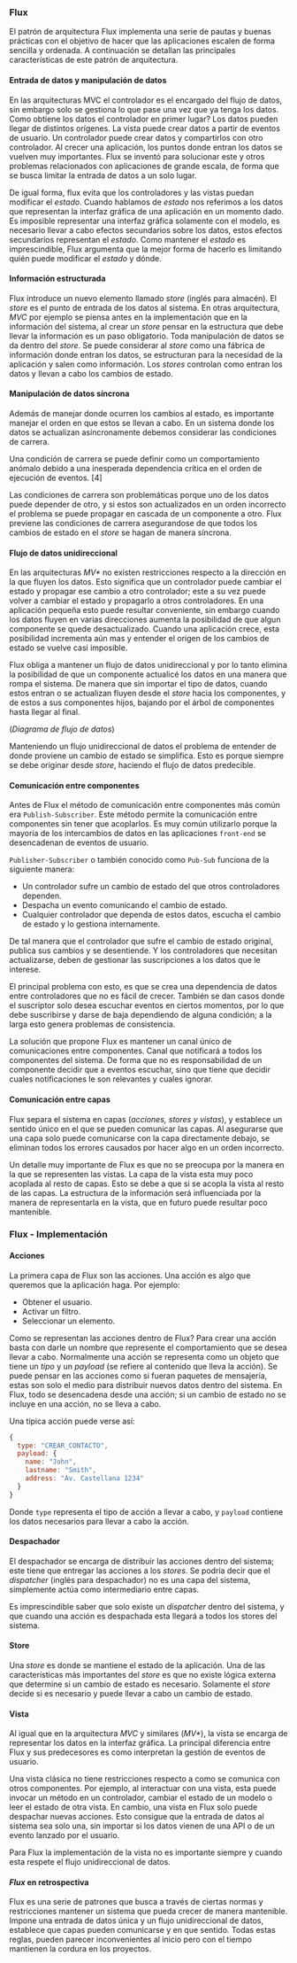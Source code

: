 ### Flux
El patrón de arquitectura Flux implementa una serie de pautas y buenas prácticas con el objetivo de hacer que las aplicaciones escalen de forma sencilla y ordenada.
A continuación se detallan las principales características de este patrón de arquitectura.

#### Entrada de datos y manipulación de datos
En las arquitecturas MVC el controlador es el encargado del flujo de datos, sin embargo solo se gestiona lo que pase una vez que ya tenga los datos. Como obtiene los datos el controlador en primer lugar? Los datos pueden llegar de distintos orígenes. La vista puede crear datos a partir de eventos de usuario. Un controlador puede crear datos y compartirlos con otro controlador.
Al crecer una aplicación, los puntos donde entran los datos se vuelven muy importantes. Flux se inventó para solucionar este y otros problemas relacionados con aplicaciones de grande escala, de forma que se busca limitar la entrada de datos a un solo lugar.

De igual forma, flux evita que los controladores y las vistas puedan modificar el _estado_. Cuando hablamos de _estado_ nos referimos a los datos que representan la interfaz gráfica de una aplicación en un momento dado. Es imposible representar una interfaz gráfica solamente con el modelo, es necesario llevar a cabo efectos secundarios sobre los datos, estos efectos secundarios representan el _estado_. Como mantener el _estado_ es imprescindible, Flux argumenta que la mejor forma de hacerlo es limitando quién puede modificar el _estado_ y dónde.

#### Información estructurada
Flux introduce un nuevo elemento llamado _store_ (inglés para almacén). El _store_ es el punto de entrada de los datos al sistema. 
En otras arquitectura, _MVC_ por ejemplo se piensa antes en la implementación que en la información del sistema, al crear un _store_ pensar en la estructura que debe llevar la información es un paso obligatorio.
Toda manipulación de datos se da dentro del _store_. Se puede considerar al _store_ como una fábrica de información donde entran los datos, se estructuran para la necesidad de la aplicación y salen como información.
Los _stores_ controlan como entran los datos y llevan a cabo los cambios de estado.

#### Manipulación de datos síncrona
Además de manejar donde ocurren los cambios al estado, es importante manejar el orden en que estos se llevan a cabo. En un sistema donde los datos se actualizan asíncronamente debemos considerar las condiciones de carrera.

Una condición de carrera se puede definir como un comportamiento anómalo debido a una inesperada dependencia crítica en el orden de ejecución de eventos. [4]

Las condiciones de carrera son problemáticas porque uno de los datos puede depender de otro, y si estos son actualizados en un orden incorrecto el problema se puede propagar en cascada de un componente a otro.
Flux previene las condiciones de carrera asegurandose de que todos los cambios de estado en el _store_ se hagan de manera síncrona.

#### Flujo de datos unidireccional
En las arquitecturas _MV*_ no existen restricciones respecto a la dirección en la que fluyen los datos. Esto significa que un controlador puede cambiar el estado y propagar ese cambio a otro controlador; este a su vez puede volver a cambiar el estado y propagarlo a otros controladores. En una aplicación pequeña esto puede resultar conveniente, sin embargo cuando los datos fluyen en varias direcciones aumenta la posibilidad de que algun componente se quede desactualizado. Cuando una aplicación crece, esta posibilidad incrementa aún mas y entender el origen de los cambios de estado se vuelve casi imposible.

Flux obliga a mantener un flujo de datos unidireccional y por lo tanto elimina la posibilidad de que un componente actualicé los datos en una manera que rompa el sistema. De manera que sin importar el tipo de datos, cuando estos entran o se actualizan fluyen desde el _store_ hacia los componentes, y de estos a sus componentes hijos, bajando por el árbol de componentes hasta llegar al final.

(_Diagrama de flujo de datos_)

Manteniendo un flujo unidireccional de datos el problema de entender de donde proviene un cambio de estado se simplifica. Esto es porque siempre se debe originar desde _store_, haciendo el flujo de datos predecible.

#### Comunicación entre componentes
Antes de Flux el método de comunicación entre componentes más común era `Publish-Subscriber`. Este método permite la comunicación entre componentes sin tener que acoplarlos. Es muy común utilizarlo porque la mayoría de los intercambios de datos en las aplicaciones `front-end` se desencadenan de eventos de usuario.

`Publisher-Subscriber` o también conocido como `Pub-Sub` funciona de la siguiente manera:
- Un controlador sufre un cambio de estado del que otros controladores dependen.
- Despacha un evento comunicando el cambio de estado.
- Cualquier controlador que dependa de estos datos, escucha el cambio de estado y lo gestiona internamente.

De tal manera que el controlador que sufre el cambio de estado original, publica sus cambios y se desentiende. Y los controladores que necesitan actualizarse, deben de gestionar las suscripciones a los datos que le interese.

El principal problema con esto, es que se crea una dependencia de datos entre controladores que no es fácil de crecer. También se dan casos donde el suscriptor solo desea escuchar eventos en ciertos momentos, por lo que debe suscribirse y darse de baja dependiendo de alguna condición; a la larga esto genera problemas de consistencia.

La solución que propone Flux es mantener un canal único de comunicaciones entre componentes. Canal que notificará a todos los componentes del sistema. De forma que no es responsabilidad de un componente decidir que a eventos escuchar, sino que tiene que decidir cuales notificaciones le son relevantes y cuales ignorar.

#### Comunicación entre capas
Flux separa el sistema en capas (_acciones, stores y vistas_), y establece un sentido único en el que se pueden comunicar las capas. Al asegurarse que una capa solo puede comunicarse con la capa directamente debajo, se eliminan todos los errores causados por hacer algo en un orden incorrecto.

Un detalle muy importante de Flux es que no se preocupa por la manera en la que se representen las vistas. La capa de la vista esta muy poco acoplada al resto de capas. Esto se debe a que si se acopla la vista al resto de las capas. La estructura de la información será influenciada por la manera de representarla en la vista, que en futuro puede resultar poco mantenible.

### Flux - Implementación
#### Acciones
La primera capa de Flux son las acciones. Una acción es algo que queremos que la aplicación haga. Por ejemplo:
- Obtener el usuario.
- Activar un filtro.
- Seleccionar un elemento.

Como se representan las acciones dentro de Flux? Para crear una acción basta con darle un nombre que represente el comportamiento que se desea llevar a cabo. Normalmente una acción se representa como un objeto que tiene un _tipo_ y un _payload_ (se refiere al contenido que lleva la acción).
Se puede pensar en las acciones como si fueran paquetes de mensajería, estas son solo el medio para distribuir nuevos datos dentro del sistema. En Flux, todo se desencadena desde una acción; si un cambio de estado no se incluye en una acción, no se lleva a cabo.

Una típica acción puede verse así:
```js
{
  type: "CREAR_CONTACTO",
  payload: {
    name: "John",
    lastname: "Smith",
    address: "Av. Castellana 1234"
  }
}
```
Donde `type` representa el tipo de acción a llevar a cabo, y `payload` contiene los datos necesarios para llevar a cabo la acción.

#### Despachador
El despachador se encarga de distribuir las acciones dentro del sistema; este tiene que entregar las acciones a los _stores_.
Se podría decir que el _dispatcher_ (inglés para despachador) no es una capa del sistema, simplemente actúa como intermediario entre capas.

Es imprescindible saber que solo existe un _dispatcher_ dentro del sistema, y que cuando una acción es despachada esta llegará a todos los stores del sistema.

#### Store
Una _store_ es donde se mantiene el estado de la aplicación. Una de las características más importantes del _store_ es que no existe lógica externa que determine si un cambio de estado es necesario. Solamente el _store_ decide si es necesario y puede llevar a cabo un cambio de estado.

#### Vista
Al igual que en la arquitectura _MVC_ y similares (_MV*_), la vista se encarga de representar los datos en la interfaz gráfica. La principal diferencia entre Flux y sus predecesores es como interpretan la gestión de eventos de usuario.

Una vista clásica no tiene restricciones respecto a como se comunica con otros componentes. Por ejemplo, al interactuar con una vista, esta puede invocar un método en un controlador, cambiar el estado de un modelo o leer el estado de otra vista.
En cambio, una vista en Flux solo puede despachar nuevas acciones. Esto consigue que la entrada de datos al sistema sea solo una, sin importar si los datos vienen de una API o de un evento lanzado por el usuario.

Para Flux la implementación de la vista no es importante siempre y cuando esta respete el flujo unidireccional de datos.

#### _Flux_ en retrospectiva
Flux es una serie de patrones que busca a través de ciertas normas y restricciones mantener un sistema que pueda crecer de manera mantenible. Impone una entrada de datos única y un flujo unidireccional de datos, establece que capas pueden comunicarse y en que sentido. Todas estas reglas, pueden parecer inconvenientes al inicio pero con el tiempo mantienen la cordura en los proyectos.